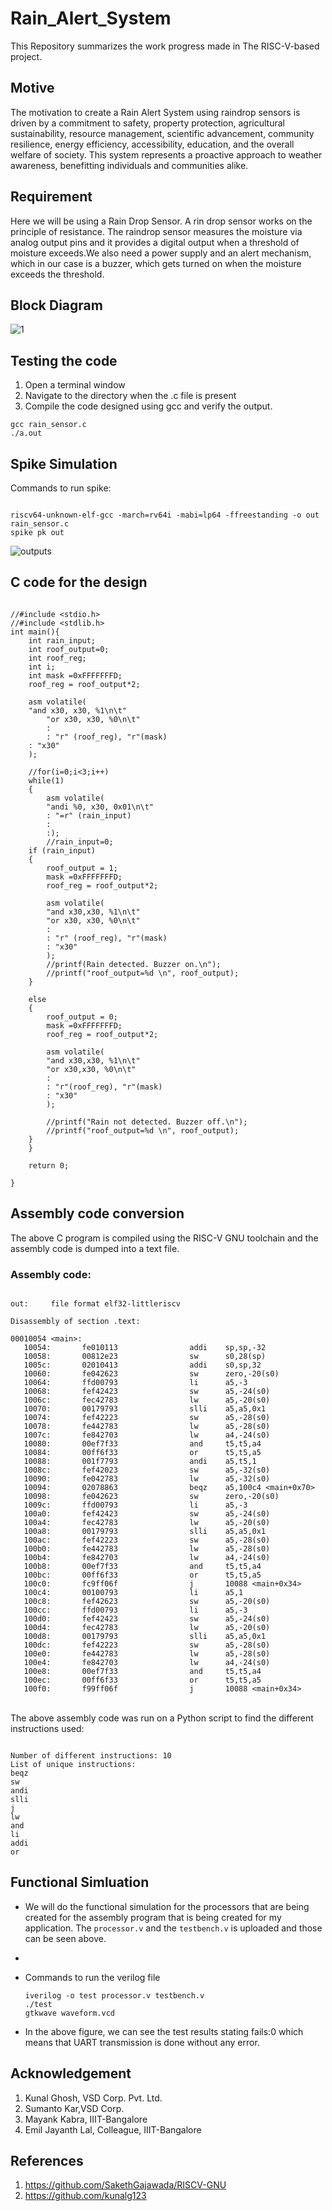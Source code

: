 # Rain_Alert_System

This Repository summarizes the work progress made in The RISC-V-based project.
<br />

## Motive

The motivation to create a Rain Alert System using raindrop sensors is driven by a commitment to safety, property protection, agricultural sustainability, resource management, scientific advancement, community resilience, energy efficiency, accessibility, education, and the overall welfare of society. This system represents a proactive approach to weather awareness, benefitting individuals and communities alike.

## Requirement

Here we will be using a Rain Drop Sensor. A rin drop sensor works on the principle of resistance. The raindrop sensor measures the moisture via analog output pins and it provides a digital output when a threshold of moisture exceeds.We also need a power supply and an alert mechanism, which in our case is a buzzer, which gets turned on when the moisture exceeds the threshold.

## Block Diagram

![1](https://github.com/mavi62/Rain_Alert_System/assets/57127783/cfa0af59-92ff-4983-8524-6959ff12167e)

## Testing the code

1. Open a terminal window
2. Navigate to the directory when the .c file is present
3. Compile the code designed using gcc and verify the output.

```
gcc rain_sensor.c
./a.out
```

## Spike Simulation

Commands to run spike: 

```

riscv64-unknown-elf-gcc -march=rv64i -mabi=lp64 -ffreestanding -o out rain_sensor.c
spike pk out

```


![outputs](https://github.com/mavi62/Rain_Alert_System/assets/57127783/b0a24237-919f-4e77-9559-c03e43fd70f8)


## C code for the design

```

//#include <stdio.h>
//#include <stdlib.h>
int main(){
	int rain_input;	
	int roof_output=0; 
	int roof_reg;
	int i;
	int mask =0xFFFFFFFD;
	roof_reg = roof_output*2;

	asm volatile(
	"and x30, x30, %1\n\t"
    	"or x30, x30, %0\n\t"  
    	:
    	: "r" (roof_reg), "r"(mask)
	: "x30" 
	);

	//for(i=0;i<3;i++)
	while(1)
	{	
		asm volatile(
		"andi %0, x30, 0x01\n\t"
		: "=r" (rain_input)
		:
		:);
        //rain_input=0;
	if (rain_input)
	{
		roof_output = 1; 
		mask =0xFFFFFFFD;
		roof_reg = roof_output*2;
		
		asm volatile(
		"and x30,x30, %1\n\t"  
		"or x30, x30, %0\n\t"   
		:
		: "r" (roof_reg), "r"(mask)
		: "x30" 
		);
 		//printf(Rain detected. Buzzer on.\n");
  		//printf("roof_output=%d \n", roof_output);
	}	
	
	else
	{
		roof_output = 0;
		mask =0xFFFFFFFD;
		roof_reg = roof_output*2;

		asm volatile(
		"and x30,x30, %1\n\t"
		"or x30,x30, %0\n\t"
		:
		: "r"(roof_reg), "r"(mask)
		: "x30"
		);

		//printf("Rain not detected. Buzzer off.\n");
		//printf("roof_output=%d \n", roof_output);
	}
	}

	return 0;

}

```

## Assembly code conversion

The above C program is compiled using the RISC-V GNU toolchain and the assembly code is dumped into a text file.

### Assembly code:

```

out:     file format elf32-littleriscv

Disassembly of section .text:

00010054 <main>:
   10054:       fe010113                addi    sp,sp,-32
   10058:       00812e23                sw      s0,28(sp)
   1005c:       02010413                addi    s0,sp,32
   10060:       fe042623                sw      zero,-20(s0)
   10064:       ffd00793                li      a5,-3
   10068:       fef42423                sw      a5,-24(s0)
   1006c:       fec42783                lw      a5,-20(s0)
   10070:       00179793                slli    a5,a5,0x1
   10074:       fef42223                sw      a5,-28(s0)
   10078:       fe442783                lw      a5,-28(s0)
   1007c:       fe842703                lw      a4,-24(s0)
   10080:       00ef7f33                and     t5,t5,a4
   10084:       00ff6f33                or      t5,t5,a5
   10088:       001f7793                andi    a5,t5,1
   1008c:       fef42023                sw      a5,-32(s0)
   10090:       fe042783                lw      a5,-32(s0)
   10094:       02078863                beqz    a5,100c4 <main+0x70>
   10098:       fe042623                sw      zero,-20(s0)
   1009c:       ffd00793                li      a5,-3
   100a0:       fef42423                sw      a5,-24(s0)
   100a4:       fec42783                lw      a5,-20(s0)
   100a8:       00179793                slli    a5,a5,0x1
   100ac:       fef42223                sw      a5,-28(s0)
   100b0:       fe442783                lw      a5,-28(s0)
   100b4:       fe842703                lw      a4,-24(s0)
   100b8:       00ef7f33                and     t5,t5,a4
   100bc:       00ff6f33                or      t5,t5,a5
   100c0:       fc9ff06f                j       10088 <main+0x34>
   100c4:       00100793                li      a5,1
   100c8:       fef42623                sw      a5,-20(s0)
   100cc:       ffd00793                li      a5,-3
   100d0:       fef42423                sw      a5,-24(s0)
   100d4:       fec42783                lw      a5,-20(s0)
   100d8:       00179793                slli    a5,a5,0x1
   100dc:       fef42223                sw      a5,-28(s0)
   100e0:       fe442783                lw      a5,-28(s0)
   100e4:       fe842703                lw      a4,-24(s0)
   100e8:       00ef7f33                and     t5,t5,a4
   100ec:       00ff6f33                or      t5,t5,a5
   100f0:       f99ff06f                j       10088 <main+0x34>

```

<br />
The above assembly code was run on a Python script to find the different instructions used:
<br />

```

Number of different instructions: 10
List of unique instructions:
beqz
sw
andi
slli
j
lw
and
li
addi
or

```

## Functional Simluation

* We will do the functional simulation for the processors that are being created for the assembly program that is being created for my application. The ```processor.v``` and the ```testbench.v``` is uploaded and those can be seen above.
* 
* Commands to run the verilog file

      iverilog -o test processor.v testbench.v
      ./test
      gtkwave waveform.vcd



* In the above figure, we can see the test results stating fails:0 which means that UART transmission is done without any error.


## Acknowledgement

1. Kunal Ghosh, VSD Corp. Pvt. Ltd.
2. Sumanto Kar,VSD Corp.
3. Mayank Kabra, IIIT-Bangalore
4. Emil Jayanth Lal, Colleague, IIIT-Bangalore

## References

1. https://github.com/SakethGajawada/RISCV-GNU
2. https://github.com/kunalg123
